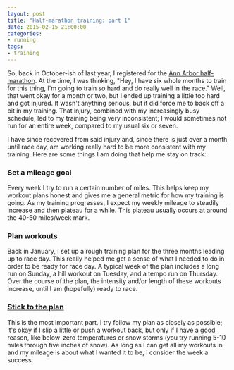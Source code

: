 ```yaml
---
layout: post
title: "Half-marathon training: part 1"
date: 2015-02-15 21:00:00
categories:
- running
tags:
- training
---
```


So, back in October-ish of last year, I registered for the [Ann Arbor half-marathon][aa-marathon-website]. At the time, I was thinking, "Hey, I have six whole months to train for this thing, I'm going to train *so* hard and do really well in the race." Well, that went okay for a month or two, but I ended up training a little too hard and got injured. It wasn't anything serious, but it did force me to back off a bit in my training. That injury, combined with my increasingly busy schedule, led to my training being very inconsistent; I would sometimes not run for an entire week, compared to my usual six or seven.

<!--more-->

I have since recovered from said injury and, since there is just over a month until race day, am working really hard to be more consistent with my training. Here are some things I am doing that help me stay on track:

### Set a mileage goal
Every week I try to run a certain number of miles. This helps keep my workout plans honest and gives me a general metric for how my training is going. As my training progresses, I expect my weekly mileage to steadily increase and then plateau for a while. This plateau usually occurs at around the 40-50 miles/week mark.

### Plan workouts
Back in January, I set up a rough training plan for the three months leading up to race day. This really helped me get a sense of what I needed to do in order to be ready for race day. A typical week of the plan includes a long run on Sunday, a hill workout on Tuesday, and a tempo run on Thursday. Over the course of the plan, the intensity and/or length of these workouts increase, until I am (hopefully) ready to race.

### [Stick to the plan][leeroy-video]
This is the most important part. I try follow my plan as closely as possible; it's okay if I slip a little or push a workout back, but only if I have a good reason, like below-zero temperatures or snow storms (you try running 5-10 miles through five inches of snow). As long as I can get all my workouts in and my mileage is about what I wanted it to be, I consider the week a success.


[aa-marathon-website]: http://theannarbormarathon.com/
[leeroy-video]: http://youtu.be/hooKVstzbz0
